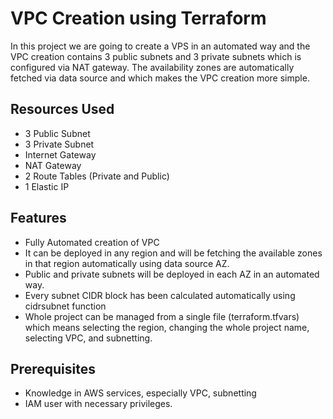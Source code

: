 # VPC Creation using Terraform

In this project we are going to create a VPS in an automated way and the VPC creation contains 3 public subnets and 3 private subnets which is configured via NAT gateway. The availability zones are automatically fetched via data source and which makes the VPC creation more simple.

## Resources Used

- 3 Public Subnet
- 3 Private Subnet
- Internet Gateway
- NAT Gateway
- 2 Route Tables (Private and Public)
- 1 Elastic IP

## Features

- Fully Automated creation of VPC 
- It can be deployed in any region and will be fetching the available zones in that region automatically using data source AZ. 
- Public and private subnets will be deployed in each AZ in an automated way.
- Every subnet CIDR block has been calculated automatically using cidrsubnet function
- Whole project can be managed from a single file (terraform.tfvars) which means selecting the region, changing the whole project name, selecting VPC, and subnetting.

## Prerequisites​

- Knowledge in AWS services, especially VPC, subnetting
- IAM user with necessary privileges. 


